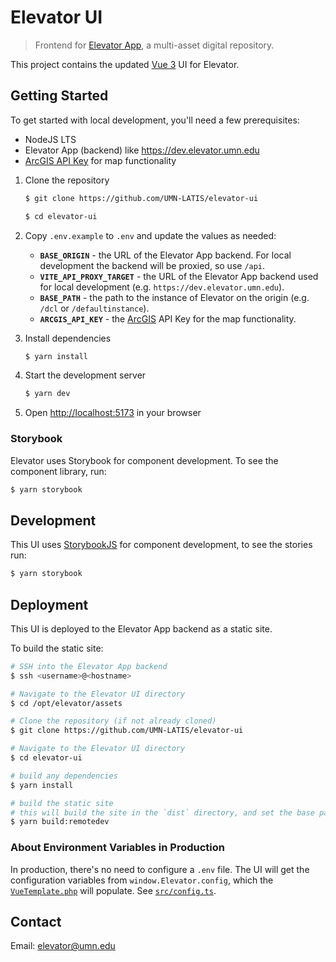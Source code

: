 # Elevator UI

> Frontend for [Elevator App](https://github.com/UMN-LATIS/elevator), a multi-asset digital repository.

This project contains the updated [Vue 3](https://vuejs.org/) UI for Elevator.

## Getting Started

To get started with local development, you'll need a few prerequisites:

- NodeJS LTS
- Elevator App (backend) like <https://dev.elevator.umn.edu>
- [ArcGIS API Key](https://developers.arcgis.com) for map functionality

1. Clone the repository

   ```sh
   $ git clone https://github.com/UMN-LATIS/elevator-ui

   $ cd elevator-ui
   ```

2. Copy `.env.example` to `.env` and update the values as needed:

   - **`BASE_ORIGIN`** - the URL of the Elevator App backend. For local development the backend will be proxied, so use `/api`.
   - **`VITE_API_PROXY_TARGET`** - the URL of the Elevator App backend used for local development (e.g. `https://dev.elevator.umn.edu`).
   - **`BASE_PATH`** - the path to the instance of Elevator on the origin (e.g. `/dcl` or `/defaultinstance`).
   - **`ARCGIS_API_KEY`** - the [ArcGIS](https://developers.arcgis.com) API Key for the map functionality.

3. Install dependencies

   ```sh
   $ yarn install
   ```

4. Start the development server

   ```sh
   $ yarn dev
   ```

5. Open <http://localhost:5173> in your browser

### Storybook

Elevator uses Storybook for component development. To see the component library, run:

```sh
$ yarn storybook
```

## Development

This UI uses [StorybookJS](https://storybook.js.org/) for component development, to see the stories run:

```sh
$ yarn storybook
```

## Deployment

This UI is deployed to the Elevator App backend as a static site.

To build the static site:

```sh
# SSH into the Elevator App backend
$ ssh <username>@<hostname>

# Navigate to the Elevator UI directory
$ cd /opt/elevator/assets

# Clone the repository (if not already cloned)
$ git clone https://github.com/UMN-LATIS/elevator-ui

# Navigate to the Elevator UI directory
$ cd elevator-ui

# build any dependencies
$ yarn install

# build the static site
# this will build the site in the `dist` directory, and set the base path to `/assets/elevator-ui/dist`
$ yarn build:remotedev
```

### About Environment Variables in Production

In production, there's no need to configure a `.env` file. The UI will get the configuration variables from `window.Elevator.config`, which the [`VueTemplate.php`](https://github.com/UMN-LATIS/elevator/blob/develop/application/views/vueTemplate.php) will populate. See [`src/config.ts`](src/config.ts).

## Contact

Email: elevator@umn.edu

```

```
